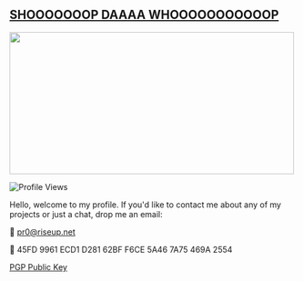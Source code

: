 ## [SHOOOOOOOP DAAAA WHOOOOOOOOOOOP](https://knowyourmeme.com/memes/shoop-da-whoop)
<img  src="https://github.com/ntwrite/ntwrite/assets/110534650/51dbc3b4-9432-4a90-aac9-931269cea321"  width="500"  height="250">

![Profile Views](https://komarev.com/ghpvc/?username=ntwrite&color=dc143c)

Hello, welcome to my profile. If you'd like to contact me about any of my projects or just a chat, drop me an email: 

📩 pr0@riseup.net

🐾 45FD 9961 ECD1 D281 62BF F6CE 5A46 7A75 469A 2554

[PGP Public Key](https://github.com/ntwrite/ntwrite/blob/main/publickey.asc)

